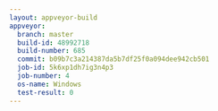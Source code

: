 ```yaml
---
layout: appveyor-build
appveyor:
  branch: master
  build-id: 48992718
  build-number: 685
  commit: b09b7c3a214387da5b7df25f0a094dee942cb501
  job-id: 5k6xp1dh7ig3n4p3
  job-number: 4
  os-name: Windows
  test-result: 0
---
```

